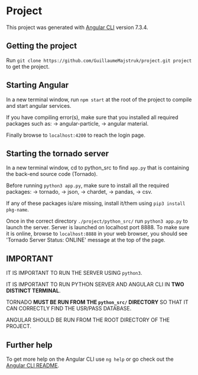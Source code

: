 # Project

This project was generated with [Angular CLI](https://github.com/angular/angular-cli) version 7.3.4.

## Getting the project

Run `git clone https://github.com/GuillaumeMajstruk/project.git project` to get the project.

## Starting Angular

In a new terminal window, run `npm start` at the root of the project to compile and start angular services.

If you have compiling error(s), make sure that you installed all required packages such as:
	-> angular-particle,
	-> angular material.

Finally browse to `localhost:4200` to reach the login page.

## Starting the tornado server

In a new terminal window, cd to python_src to find `app.py` that is containing the back-end source code (Tornado).

Before running `python3 app.py`, make sure to install all the required packages:
	-> tornado,
	-> json,
	-> chardet,
	-> pandas,
	-> csv.

If any of these packages is/are missing, install it/them using `pip3 install pkg-name`.

Once in the correct directory `./project/python_src/` run `python3 app.py` to launch the server.
Server is launched on localhost port 8888. To make sure it is online, browse to `localhost:8888` in your web browser,
you should see 'Tornado Server Status: ONLINE' message at the top of the page.

## IMPORTANT

IT IS IMPORTANT TO RUN THE SERVER USING `python3`.

IT IS IMPORTANT TO RUN PYTHON SERVER AND ANGULAR CLI IN __TWO DISTINCT TERMINAL__.

TORNADO __MUST BE RUN FROM THE `python_src/` DIRECTORY__ SO THAT IT CAN CORRECTLY FIND THE USR/PASS DATABASE.

ANGULAR SHOULD BE RUN FROM THE ROOT DIRECTORY OF THE PROJECT.

## Further help

To get more help on the Angular CLI use `ng help` or go check out the [Angular CLI README](https://github.com/angular/angular-cli/blob/master/README.md).
